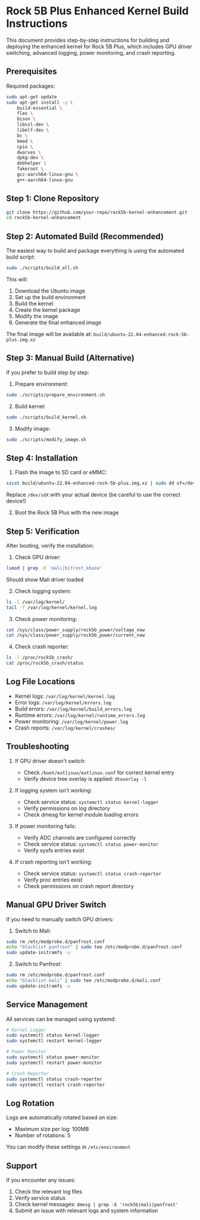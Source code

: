 # Rock 5B Plus Enhanced Kernel Build Instructions

This document provides step-by-step instructions for building and deploying the enhanced kernel for Rock 5B Plus, which includes GPU driver switching, advanced logging, power monitoring, and crash reporting.

## Prerequisites

Required packages:
```bash
sudo apt-get update
sudo apt-get install -y \
    build-essential \
    flex \
    bison \
    libssl-dev \
    libelf-dev \
    bc \
    kmod \
    cpio \
    dwarves \
    dpkg-dev \
    debhelper \
    fakeroot \
    gcc-aarch64-linux-gnu \
    g++-aarch64-linux-gnu
```

## Step 1: Clone Repository

```bash
git clone https://github.com/your-repo/rock5b-kernel-enhancement.git
cd rock5b-kernel-enhancement
```

## Step 2: Automated Build (Recommended)

The easiest way to build and package everything is using the automated build script:

```bash
sudo ./scripts/build_all.sh
```

This will:
1. Download the Ubuntu image
2. Set up the build environment
3. Build the kernel
4. Create the kernel package
5. Modify the image
6. Generate the final enhanced image

The final image will be available at: `build/ubuntu-22.04-enhanced-rock-5b-plus.img.xz`

## Step 3: Manual Build (Alternative)

If you prefer to build step by step:

1. Prepare environment:
```bash
sudo ./scripts/prepare_environment.sh
```

2. Build kernel:
```bash
sudo ./scripts/build_kernel.sh
```

3. Modify image:
```bash
sudo ./scripts/modify_image.sh
```

## Step 4: Installation

1. Flash the image to SD card or eMMC:
```bash
xzcat build/ubuntu-22.04-enhanced-rock-5b-plus.img.xz | sudo dd of=/dev/sdX bs=4M status=progress
```
Replace `/dev/sdX` with your actual device (be careful to use the correct device!)

2. Boot the Rock 5B Plus with the new image

## Step 5: Verification

After booting, verify the installation:

1. Check GPU driver:
```bash
lsmod | grep -E 'mali|bifrost_kbase'
```
Should show Mali driver loaded

2. Check logging system:
```bash
ls -l /var/log/kernel/
tail -f /var/log/kernel/kernel.log
```

3. Check power monitoring:
```bash
cat /sys/class/power_supply/rock5b_power/voltage_now
cat /sys/class/power_supply/rock5b_power/current_now
```

4. Check crash reporter:
```bash
ls -l /proc/rock5b_crash/
cat /proc/rock5b_crash/status
```

## Log File Locations

- Kernel logs: `/var/log/kernel/kernel.log`
- Error logs: `/var/log/kernel/errors.log`
- Build errors: `/var/log/kernel/build_errors.log`
- Runtime errors: `/var/log/kernel/runtime_errors.log`
- Power monitoring: `/var/log/kernel/power.log`
- Crash reports: `/var/log/kernel/crashes/`

## Troubleshooting

1. If GPU driver doesn't switch:
   - Check `/boot/extlinux/extlinux.conf` for correct kernel entry
   - Verify device tree overlay is applied: `dtoverlay -l`

2. If logging system isn't working:
   - Check service status: `systemctl status kernel-logger`
   - Verify permissions on log directory
   - Check dmesg for kernel module loading errors

3. If power monitoring fails:
   - Verify ADC channels are configured correctly
   - Check service status: `systemctl status power-monitor`
   - Verify sysfs entries exist

4. If crash reporting isn't working:
   - Check service status: `systemctl status crash-reporter`
   - Verify proc entries exist
   - Check permissions on crash report directory

## Manual GPU Driver Switch

If you need to manually switch GPU drivers:

1. Switch to Mali:
```bash
sudo rm /etc/modprobe.d/panfrost.conf
echo "blacklist panfrost" | sudo tee /etc/modprobe.d/panfrost.conf
sudo update-initramfs -u
```

2. Switch to Panfrost:
```bash
sudo rm /etc/modprobe.d/panfrost.conf
echo "blacklist mali" | sudo tee /etc/modprobe.d/mali.conf
sudo update-initramfs -u
```

## Service Management

All services can be managed using systemd:

```bash
# Kernel Logger
sudo systemctl status kernel-logger
sudo systemctl restart kernel-logger

# Power Monitor
sudo systemctl status power-monitor
sudo systemctl restart power-monitor

# Crash Reporter
sudo systemctl status crash-reporter
sudo systemctl restart crash-reporter
```

## Log Rotation

Logs are automatically rotated based on size:
- Maximum size per log: 100MB
- Number of rotations: 5

You can modify these settings in `/etc/environment`

## Support

If you encounter any issues:
1. Check the relevant log files
2. Verify service status
3. Check kernel messages: `dmesg | grep -E 'rock5b|mali|panfrost'`
4. Submit an issue with relevant logs and system information